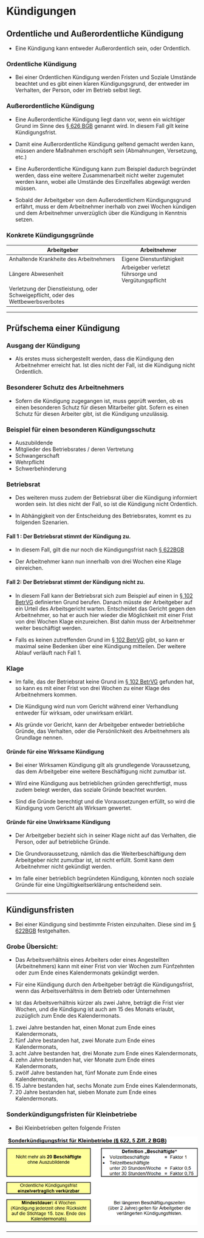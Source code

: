 # Kündigungen

## Ordentliche und Außerordentliche Kündigung

+ Eine Kündigung kann entweder Außerordentlich sein, oder Ordentlich.

### Ordentliche Kündigung

+ Bei einer Ordentlichen Kündigung werden Fristen und Soziale Umstände beachtet und es gibt einen klaren Kündigungsgrund, der entweder im Verhalten, der Person, oder im Betrieb selbst liegt.
  
### Außerordentliche Kündigung

+ Eine Außerordentliche Kündigung liegt dann vor, wenn ein wichtiger Grund im Sinne des [§ 626 BGB](https://www.gesetze-im-internet.de/bgb/__626.html) genannt wird. In diesem Fall gilt keine Kündigungsfrist.

+ Damit eine Außerordentliche Kündigung geltend gemacht werden kann, müssen andere Maßnahmen erschöpft sein (Abmahnungen, Versetzung, etc.)

+ Eine Außerordentliche Kündigung kann zum Beispiel dadurch begründet werden, dass eine weitere Zusammenarbeit nicht weiter zugemutet werden kann, wobei alle Umstände des Einzelfalles abgewägt werden müssen.

+ Sobald der Arbeitgeber von dem Außerodentlichem Kündigungsgrund erfährt, muss er dem Arbeitnehmer inerhalb von zwei Wochen kündigen und dem Arbeitnehmer unverzüglich über die Kündigung in Kenntnis setzen.
  
### Konkrete Kündigungsgründe

|Arbeitgeber|Arbeitnehmer|
|-|-|
|Anhaltende Krankheite des Arbeitnehmers|Eigene Dienstunfähigkeit|
|Längere Abwesenheit|Arbeigeber verletzt führsorge und Vergütungspflicht|
|Verletzung der Dienstleistung, oder Schweigepflicht, oder des Wettbewerbsverbotes||
  

---

## Prüfschema einer Kündigung

### Ausgang der Kündigung

+ Als erstes muss sichergestellt werden, dass die Kündigung den Arbeitnehmer
erreicht hat. Ist dies nicht der Fall, ist die Kündigung nicht Ordentlich.

### Besonderer Schutz des Arbeitnehmers

+ Sofern die Kündigung zugegangen ist, muss geprüft werden, ob es einen besonderen Schutz für diesen Mitarbeiter gibt. Sofern es einen Schutz für diesen Arbeiter gibt, ist die Kündigung unzulässig.

### Beispiel für einen besonderen Kündigungsschutz
+ Auszubildende
+ Mitglieder des Betriebsrates / deren Vertretung
+ Schwangerschaft
+ Wehrpflicht
+ Schwerbehinderung

### Betriebsrat
+ Des weiteren muss zudem der Betriebsrat über die Kündigung informiert worden sein. Ist dies nicht der Fall, so ist die Kündigung nicht Ordentlich.

+ In Abhängigkeit  von der Entscheidung des Betriebsrates, kommt es zu folgenden Szenarien.

#### Fall 1 : Der Betriebsrat stimmt der Kündigung zu.

+ In diesem Fall, gilt  die nur noch die Kündigungsfrist nach
[§ 622BGB](https://www.gesetze-im-internet.de/bgb/__622.html)

+ Der Arbeitnehmer kann nun innerhalb  von drei Wochen eine Klage einreichen.


#### Fall 2: Der Betriebsrat stimmt der Kündigung nicht zu.

+ In diesem Fall kann der Betriebsrat sich zum Beispiel auf einen in [§ 102 BetrVG](https://www.gesetze-im-internet.de/betrvg/__102.html) definierten Grund berufen. Danach müsste der Arbeitgeber auf ein Urteil des Arbeitsgericht warten.
Entscheidet das Gericht gegen den Arbeitnehmer, so hat er auch hier wieder die Möglichkeit mit einer Frist von drei Wochen Klage einzureichen. Bist dahin muss der Arbeitnehmer weiter beschäftigt werden.

+ Falls es keinen zutreffenden Grund im [§ 102 BetrVG](https://www.gesetze-im-internet.de/betrvg/__102.html) gibt, so kann er maximal seine Bedenken über eine Kündigung mitteilen. Der weitere Ablauf verläuft nach Fall 1.

### Klage

+ Im falle, das der Betriebsrat keine Grund im [§ 102 BetrVG](https://www.gesetze-im-internet.de/betrvg/__102.html) gefunden hat, so kann es mit einer Frist  von drei Wochen zu einer Klage des Arbeitnehmers kommen.

+ Die Kündigung wird nun vom Gericht während einer Verhandlung entweder für wirksam, oder unwirksam erklärt.

+ Als gründe vor Gericht, kann der Arbeitgeber entweder betriebliche Gründe, das Verhalten, oder die Persönlichkeit des Arbeitnehmers als Grundlage nennen.

#### Gründe für eine Wirksame Kündigung

+ Bei einer Wirksamen  Kündigung gilt als grundlegende Voraussetzung, das dem Arbeitgeber eine weitere Beschäftigung nicht zumutbar ist.

+ Wird eine Kündigung aus betrieblichen gründen gerechtfertigt, muss zudem belegt werden, das soziale Gründe beachtet wurden.

+ Sind die Gründe berechtigt und die Voraussetzungen erfüllt, so wird die Kündigung vom Gericht als Wirksam gewertet.

#### Gründe für eine Unwirksame Kündigung

+ Der Arbeitgeber bezieht sich in seiner Klage nicht auf das Verhalten, die Person, oder auf betriebliche Gründe.

+ Die Grundvoraussetzung, nämlich das die Weiterbeschäftigung dem Arbeitgeber nicht zumutbar ist, ist nicht erfüllt. Somit kann dem Arbeitnehmer nicht gekündigt werden.

+ Im falle einer betrieblich begründeten Kündigung, könnten noch soziale Gründe für eine Ungültigkeitserklärung entscheidend  sein.


---


## Kündigunsfristen

+ Bei einer Kündigung sind bestimmte Fristen einzuhalten. Diese sind im
[§ 622BGB](https://www.gesetze-im-internet.de/bgb/__622.html) festgehalten.

### Grobe Übersicht:

+ Das Arbeitsverhältnis eines Arbeiters oder eines Angestellten (Arbeitnehmers) kann mit einer Frist von vier Wochen zum Fünfzehnten oder zum Ende eines Kalendermonats gekündigt werden.

+ Für eine Kündigung durch den Arbeitgeber beträgt die Kündigungsfrist, wenn das Arbeitsverhältnis in dem Betrieb oder Unternehmen 

+ Ist das Arbeitsverhältnis kürzer als zwei Jahre, beträgt die Frist vier Wochen, und die Kündigung ist auch am 15 des Monats erlaubt, zuzüglich zum Ende des Kalendermonats.

1. zwei Jahre bestanden hat, einen Monat zum Ende eines Kalendermonats,
2. fünf Jahre bestanden hat, zwei Monate zum Ende eines Kalendermonats,
3. acht Jahre bestanden hat, drei Monate zum Ende eines Kalendermonats,
4. zehn Jahre bestanden hat, vier Monate zum Ende eines Kalendermonats,
5. zwölf Jahre bestanden hat, fünf Monate zum Ende eines Kalendermonats,
6. 15 Jahre bestanden hat, sechs Monate zum Ende eines Kalendermonats,
7. 20 Jahre bestanden hat, sieben Monate zum Ende eines Kalendermonats.

### Sonderkündigungsfristen für Kleinbetriebe

+ Bei Kleinbetrieben gelten folgende Fristen

![Empty](SonderkündigungKlein.png)

---






